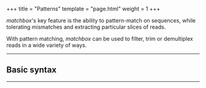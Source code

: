 +++
title = "Patterns"
template = "page.html"
weight = 1
+++

*matchbox*'s key feature is the ability to pattern-match on sequences, while tolerating mismatches and extracting particular slices of reads. 

With pattern matching, *matchbox* can be used to filter, trim or demultiplex reads in a wide variety of ways. 

---

## Basic syntax



---

## 